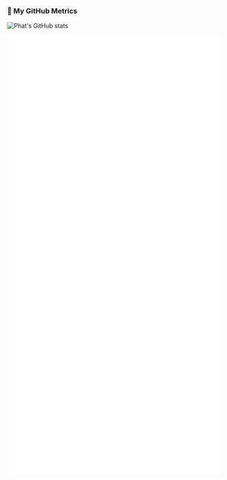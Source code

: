 ### 🧩 My GitHub Metrics
![Phat's GitHub stats](https://github-readme-stats-orcin-seven-45.vercel.app/api?username=tamioEcoligo&show_icons=true&hide=stars,issues)

![Metrics](./github-metrics.svg)

